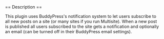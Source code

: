 == Description ==

This plugin uses BuddyPress's notification system to let users subscribe to all new posts on a site (or many sites if you run Multisite). When a new post is published all users subscribed to the site gets a notification and optionally an email (can be turned off in their BuddyPress email settings).